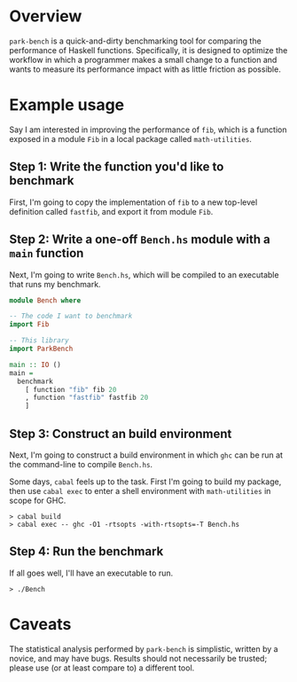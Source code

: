 # Overview

`park-bench` is a quick-and-dirty benchmarking tool for comparing the performance of Haskell functions. Specifically, it
is designed to optimize the workflow in which a programmer makes a small change to a function and wants to measure its
performance impact with as little friction as possible.

# Example usage

Say I am interested in improving the performance of `fib`, which is a function exposed in a module `Fib` in a local
package called `math-utilities`.

## Step 1: Write the function you'd like to benchmark

First, I'm going to copy the implementation of `fib` to a new top-level definition called `fastfib`, and export it from
module `Fib`.

## Step 2: Write a one-off `Bench.hs` module with a `main` function

Next, I'm going to write `Bench.hs`, which will be compiled to an executable that runs my benchmark.

```haskell
module Bench where

-- The code I want to benchmark
import Fib

-- This library
import ParkBench

main :: IO ()
main =
  benchmark
    [ function "fib" fib 20
    , function "fastfib" fastfib 20
    ]
```

## Step 3: Construct an build environment

Next, I'm going to construct a build environment in which `ghc` can be run at the command-line to compile `Bench.hs`.

Some days, `cabal` feels up to the task. First I'm going to build my package, then use `cabal exec` to enter a shell
environment with `math-utilities` in scope for GHC.

```
> cabal build
> cabal exec -- ghc -O1 -rtsopts -with-rtsopts=-T Bench.hs
```

## Step 4: Run the benchmark

If all goes well, I'll have an executable to run.

```
> ./Bench
```

# Caveats

The statistical analysis performed by `park-bench` is simplistic, written by a novice, and may have bugs. Results should
not necessarily be trusted; please use (or at least compare to) a different tool.
